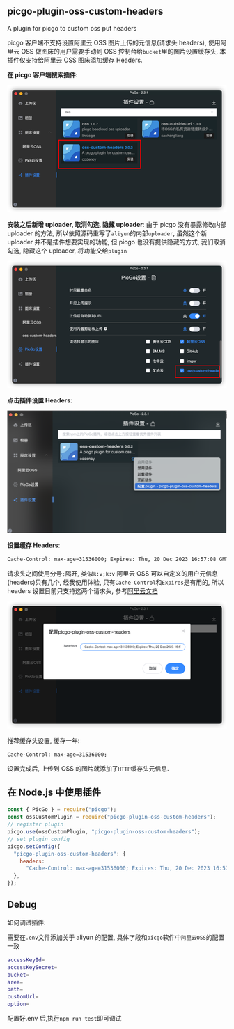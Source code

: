 ## picgo-plugin-oss-custom-headers

A plugin for picgo to custom oss put headers

picgo 客户端不支持设置阿里云 OSS 图片上传的元信息(请求头 headers), 使用阿里云 OSS 做图床的用户需要手动到 OSS 控制台给`bucket`里的图片设置缓存头, 本插件仅支持给阿里云 OSS 图床添加缓存 Headers.

**在 picgo 客户端搜索插件**:

<img width="540px" src="https://raw.githubusercontent.com/codenoy/picgo-plugin-oss-custom-headers/master/img/search.png" alt="插件设置"/>

**安装之后新增 uploader, 取消勾选, 隐藏 uploader**:
由于 picgo 没有暴露修改内部 uploader 的方法, 所以依照源码重写了`aliyun`的内部`uploader`, 虽然这个新 uploader 并不是插件想要实现的功能, 但 picgo 也没有提供隐藏的方式, 我们取消勾选, 隐藏这个 uploader, 将功能交给`plugin`

<img width="540px" src="https://raw.githubusercontent.com/codenoy/picgo-plugin-oss-custom-headers/master/img/hide.png" alt="插件设置"/>

**点击插件设置 Headers**:

<img width="540px" src="https://raw.githubusercontent.com/codenoy/picgo-plugin-oss-custom-headers/master/img/set.png" alt="插件设置"/>

**设置缓存 Headers**:

```txt
Cache-Control: max-age=31536000; Expires: Thu, 20 Dec 2023 16:57:08 GMT
```

请求头之间使用分号`;`隔开, 类似`k:v;k:v`
阿里云 OSS 可以自定义的用户元信息(headers)只有几个, 经我使用体验, 只有`Cache-Control`和`Expires`是有用的, 所以 headers 设置目前只支持这两个请求头, 参考[阿里云文档](https://help.aliyun.com/zh/oss/user-guide/manage-object-metadata-10)

<img width="540px" src="https://raw.githubusercontent.com/codenoy/picgo-plugin-oss-custom-headers/master/img/content.png" alt="设置缓存Headers"/>

推荐缓存头设置, 缓存一年:

```
Cache-Control: max-age=31536000;
```

设置完成后, 上传到 OSS 的图片就添加了`HTTP`缓存头元信息.

## 在 Node.js 中使用插件

```js
const { PicGo } = require("picgo");
const ossCustomPlugin = require("picgo-plugin-oss-custom-headers");
// register plugin
picgo.use(ossCustomPlugin, "picgo-plugin-oss-custom-headers");
// set plugin config
picgo.setConfig({
  "picgo-plugin-oss-custom-headers": {
    headers:
      "Cache-Control: max-age=31536000; Expires: Thu, 20 Dec 2023 16:57:08 GMT",
  },
});
```

## Debug

如何调试插件:

需要在`.env`文件添加关于 aliyun 的配置, 具体字段和`picgo`软件中`阿里云OSS`的配置一致

```sh
accessKeyId=
accessKeySecret=
bucket=
area=
path=
customUrl=
option=
```

配置好.env 后,执行`npm run test`即可调试
